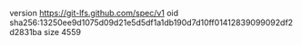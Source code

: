 version https://git-lfs.github.com/spec/v1
oid sha256:13250ee9d1075d09d21e5d5df1a1db190d7d10ff01412839099092df2d2831ba
size 4559
